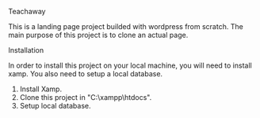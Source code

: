 Teachaway

  This is a landing page project builded with wordpress from scratch.
  The main purpose of this project is to clone an actual page.
  
Installation

In order to install this project on your local machine, you will need to install xamp.
You also need to setup a local database.

1. Install Xamp.
2. Clone this project in "C:\xampp\htdocs".
3. Setup local database.
